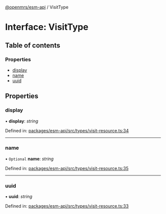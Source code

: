 [@openmrs/esm-api](../API.md) / VisitType

# Interface: VisitType

## Table of contents

### Properties

- [display](visittype.md#display)
- [name](visittype.md#name)
- [uuid](visittype.md#uuid)

## Properties

### display

• **display**: *string*

Defined in: [packages/esm-api/src/types/visit-resource.ts:34](https://github.com/openmrs/openmrs-esm-core/blob/master/packages/esm-api/src/types/visit-resource.ts#L34)

___

### name

• `Optional` **name**: *string*

Defined in: [packages/esm-api/src/types/visit-resource.ts:35](https://github.com/openmrs/openmrs-esm-core/blob/master/packages/esm-api/src/types/visit-resource.ts#L35)

___

### uuid

• **uuid**: *string*

Defined in: [packages/esm-api/src/types/visit-resource.ts:33](https://github.com/openmrs/openmrs-esm-core/blob/master/packages/esm-api/src/types/visit-resource.ts#L33)
